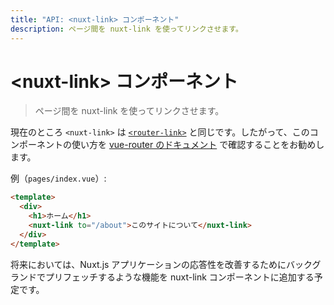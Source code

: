 ```yaml
---
title: "API: <nuxt-link> コンポーネント"
description: ページ間を nuxt-link を使ってリンクさせます。
---
```


# &lt;nuxt-link&gt; コンポーネント

> ページ間を nuxt-link を使ってリンクさせます。

現在のところ `<nuxt-link>` は [`<router-link>`](https://router.vuejs.org/en/api/router-link.html) と同じです。したがって、このコンポーネントの使い方を [vue-router のドキュメント](https://router.vuejs.org/en/api/router-link.html) で確認することをお勧めします。

例（`pages/index.vue`）:

```html
<template>
  <div>
    <h1>ホーム</h1>
    <nuxt-link to="/about">このサイトについて</nuxt-link>
  </div>
</template>
```

将来においては、Nuxt.js アプリケーションの応答性を改善するためにバックグランドでプリフェッチするような機能を nuxt-link コンポーネントに追加する予定です。
